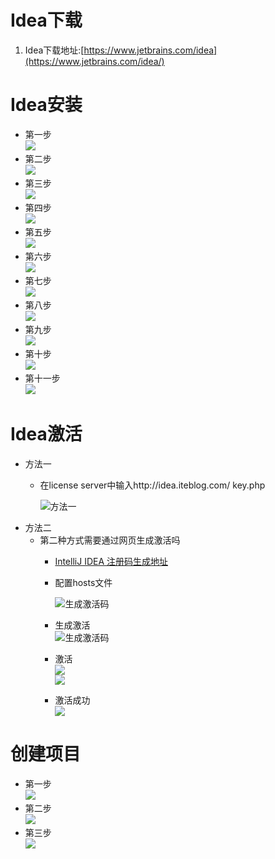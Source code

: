 # Idea下载

1. Idea下载地址:[https://www.jetbrains.com/idea](https://www.jetbrains.com/idea/)</br>

# Idea安装</br>
- 第一步</br>
		![](http://m.qpic.cn/psb?/V10sTJNc0tl3XC/xp66jBMGaIT3xtw9gt5gkK7dAKt4YAB*JxnUvuJ9dlQ!/b/dDYBAAAAAAAA&bo=7gMCAwAAAAADB84!&rf=viewer_4)</br>
- 第二步</br>
		![](http://m.qpic.cn/psb?/V10sTJNc0tl3XC/cZTs*PWTs8RT9fvADm1NmStyvXPRUE4RASEix33NpRk!/b/dDUBAAAAAAAA&bo=TAQWAwAAAAADB38!&rf=viewer_4)</br>
- 第三步</br>
		![](http://a4.qpic.cn/psb?/V10sTJNc0tl3XC/nGYNdfMLaCQ6eeX.Z*pGCz.86EXAoIfEZ8vNtmIRRvc!/m/dIMAAAAAAAAAnull&bo=TgQmAwAAAAADB00!&rf=photolist&t=5)</br>
- 第四步</br>
		![](http://a3.qpic.cn/psb?/V10sTJNc0tl3XC/KktxzZ4r3Zq3Npeiy.9u2FofHYE1Elv0bH*HOk*rYOE!/m/dDYBAAAAAAAAnull&bo=NgQeAwAAAAADBw0!&rf=photolist&t=5)</br>
- 第五步</br>
		![](http://a2.qpic.cn/psb?/V10sTJNc0tl3XC/KAvOPAp58iVVvS6.J*63.xRh2RR5BZMqKiAYq7IW29o!/m/dFkAAAAAAAAAnull&bo=NAQ2AwAAAAADByc!&rf=photolist&t=5)</br>
- 第六步</br>
		![](http://a2.qpic.cn/psb?/V10sTJNc0tl3XC/BeMQIEyUEC68ubydmwJJyraMcS2vlDQNl2NGR*86pGo!/m/dDUBAAAAAAAAnull&bo=AgQGAwAAAAADByE!&rf=photolist&t=5)</br>
- 第七步</br>
		![](http://a4.qpic.cn/psb?/V10sTJNc0tl3XC/CGgGVKoBwyrDRv6KoBkXv8MKNX7E.tKt1wyL6gy4EOA!/m/dDMBAAAAAAAAnull&bo=rgQmAgAAAAADB6w!&rf=photolist&t=5)</br>
- 第八步</br>
		![](http://a2.qpic.cn/psb?/V10sTJNc0tl3XC/nlrh3Nndg060WR42uEaN1Dj2mh7RjviN42ZSX7IMUPQ!/m/dEUBAAAAAAAAnull&bo=BgQqAwAAAAADBwk!&rf=photolist&t=5)</br>
- 第九步</br>
		![](http://a1.qpic.cn/psb?/V10sTJNc0tl3XC/PTp3mFPBU9k9*Y*llqqCnx1CG0AEyRZmXVoKmpF2zDg!/m/dAgBAAAAAAAAnull&bo=FgU4BAAAAAADBw0!&rf=photolist&t=5)</br>
- 第十步</br>
		![](http://a3.qpic.cn/psb?/V10sTJNc0tl3XC/FFczLuN5CmLWF7xtrH5XGDhI7RxdfboVQBQBuprAbHI!/m/dFYAAAAAAAAAnull&bo=VAU4BAAAAAADB08!&rf=photolist&t=5)</br>
- 第十一步</br>
		![](http://a2.qpic.cn/psb?/V10sTJNc0tl3XC/gJmmzCqFWMpvjkfU4bhCl6qm7alvCHe7TSFNC1kGv.0!/m/dDEBAAAAAAAAnull&bo=JgU4BAAAAAADBz0!&rf=photolist&t=5)</br>
		
# Idea激活</br>
- 方法一</br>
	- 在license server中输入http://idea.iteblog.com/
		key.php</br>
		
		![方法一](http://a4.qpic.cn/psb?/V10sTJNc0tl3XC/.kfFSFn4qedic8Yj4bMelnk5kBIjNYWtg98LtEYMtvc!/m/dDMBAAAAAAAAnull&bo=wANuAwAAAAADB4w!&rf=photolist&t=5)</br>
- 方法二</br>
	- 第二种方式需要通过网页生成激活吗</br>
		- [IntelliJ IDEA 注册码生成地址](http://idea.lanyus.com/)</br>
		
		- 配置hosts文件</br>
		
			![生成激活码](http://a4.qpic.cn/psb?/V10sTJNc0tl3XC/OC7IY96ou7mUKEgrUxwIb0n.Q4PVLTPM.XQllopEt2A!/m/dC8BAAAAAAAAnull&bo=cgc4BAAAAAADB2s!&rf=photolist&t=5)</br>
		- 生成激活</br>
			![生成激活码](http://a4.qpic.cn/psb?/V10sTJNc0tl3XC/tcJbe51knWSIiv5RuJwm2GMqVOYRnVW*GS2fJPCQeIs!/m/dDcBAAAAAAAAnull&bo=QAY4BAAAAAADB1g!&rf=photolist&t=5)</br>
		- 激活</br>
			![](http://m.qpic.cn/psb?/V10sTJNc0tl3XC/j52DC*Wae0k1NPzkRu056l7Xvzr42DEccAtqwcx.03k!/b/dDQBAAAAAAAA&bo=FAWUAgAAAAADR.U!&rf=viewer_4)</br>
			![](http://m.qpic.cn/psb?/V10sTJNc0tl3XC/QCi9sB1ecz57sAwMNXglvpgjvuIXLIlED8ryl5HLaPo!/b/dDYBAAAAAAAA&bo=*AOSAwAAAAADRww!&rf=viewer_4)</br>
		- 激活成功</br>
			![](http://m.qpic.cn/psb?/V10sTJNc0tl3XC/B82GIKDhKXEVoEvJjeclcLVlsMcVhS4Fln84FEIPHK8!/b/dFoAAAAAAAAA&bo=RgXiAwAAAAADN7A!&rf=viewer_4)</br>
			
# 创建项目</br>
- 第一步</br>
![](http://a3.qpic.cn/psb?/V10sTJNc0tl3XC/a5ZAxfhASEC5CgVt.rPSyRVeTti.N4gUGJIZhfvtNlc!/m/dFoAAAAAAAAAnull&bo=OAShBAAAAAADB7s!&rf=photolist&t=5)</br>
- 第二步</br>
![](http://a4.qpic.cn/psb?/V10sTJNc0tl3XC/57ltiEYoiUUnJy2j*RBodK5U2Poo*3cEjNFT06c4dM8!/m/dDcBAAAAAAAAnull&bo=OASOBAAAAAADB5Q!&rf=photolist&t=5)</br>
- 第三步</br>
![](http://a4.qpic.cn/psb?/V10sTJNc0tl3XC/tXpoo0HGZ*sUHFD5kiJL03c9dbKVbPH62ZOj5n*4pZI!/m/dDMBAAAAAAAAnull&bo=EgY4BAAAAAADBwo!&rf=photolist&t=5)</br>
